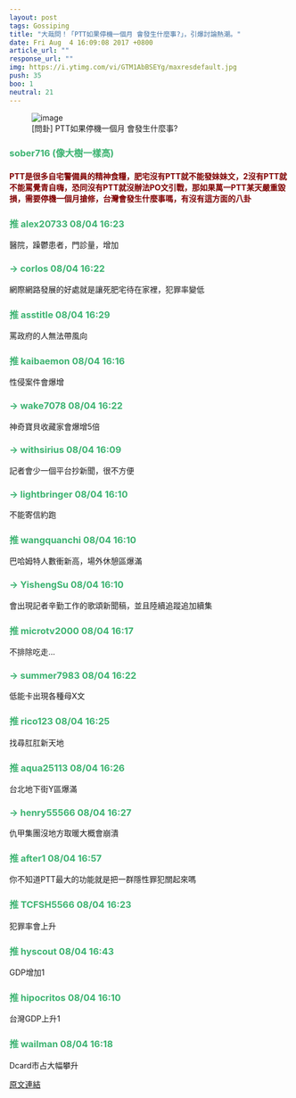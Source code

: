 ```yaml
---
layout: post
tags: Gossiping
title: "大哉問！「PTT如果停機一個月 會發生什麼事?」，引爆討論熱潮。"
date: Fri Aug  4 16:09:08 2017 +0800
article_url: ""
response_url: ""
img: https://i.ytimg.com/vi/GTM1AbBSEYg/maxresdefault.jpg
push: 35
boo: 1
neutral: 21
---
```


<figure>
<img src="https://i.ytimg.com/vi/GTM1AbBSEYg/maxresdefault.jpg" alt="image">
<figcaption>
[問卦] PTT如果停機一個月 會發生什麼事?
</figcaption>
</figure>



<h3 style="color:MediumSeaGreen;">sober716 (像大樹一樣高)</h3>

<h4 style="color:Maroon;">PTT是很多自宅警備員的精神食糧，肥宅沒有PTT就不能發妹妹文，2沒有PTT就不能罵覺青自嗨，恐同沒有PTT就沒辦法PO文引戰，那如果萬一PTT某天嚴重毀損，需要停機一個月搶修，台灣會發生什麼事嗎，有沒有這方面的八卦</h4>

<h3 style="color:MediumSeaGreen;">推 alex20733 08/04 16:23</h3>

<p>醫院，躁鬱患者，門診量，增加</p>

<h3 style="color:MediumSeaGreen;">→ corlos 08/04 16:22</h3>

<p>網際網路發展的好處就是讓死肥宅待在家裡，犯罪率變低</p>

<h3 style="color:MediumSeaGreen;">推 asstitle 08/04 16:29</h3>

<p>罵政府的人無法帶風向</p>

<h3 style="color:MediumSeaGreen;">推 kaibaemon 08/04 16:16</h3>

<p>性侵案件會爆增</p>

<h3 style="color:MediumSeaGreen;">→ wake7078 08/04 16:22</h3>

<p>神奇寶貝收藏家會爆增5倍</p>

<h3 style="color:MediumSeaGreen;">→ withsirius 08/04 16:09</h3>

<p>記者會少一個平台抄新聞，很不方便</p>

<h3 style="color:MediumSeaGreen;">→ lightbringer 08/04 16:10</h3>

<p>不能寄信約跑</p>

<h3 style="color:MediumSeaGreen;">推 wangquanchi 08/04 16:10</h3>

<p>巴哈姆特人數衝新高，場外休憩區爆滿</p>

<h3 style="color:MediumSeaGreen;">→ YishengSu 08/04 16:10</h3>

<p>會出現記者辛勤工作的歌頌新聞稿，並且陸續追蹤追加續集</p>

<h3 style="color:MediumSeaGreen;">推 microtv2000 08/04 16:17</h3>

<p>不排除吃走...</p>

<h3 style="color:MediumSeaGreen;">→ summer7983 08/04 16:22</h3>

<p>低能卡出現各種母X文</p>

<h3 style="color:MediumSeaGreen;">推 rico123 08/04 16:25</h3>

<p>找尋肛肛新天地</p>

<h3 style="color:MediumSeaGreen;">推 aqua25113 08/04 16:26</h3>

<p>台北地下街Y區爆滿</p>

<h3 style="color:MediumSeaGreen;">→ henry55566 08/04 16:27</h3>

<p>仇甲集團沒地方取暖大概會崩潰</p>

<h3 style="color:MediumSeaGreen;">推 after1 08/04 16:57</h3>

<p>你不知道PTT最大的功能就是把一群隱性罪犯關起來嗎</p>

<h3 style="color:MediumSeaGreen;">推 TCFSH5566 08/04 16:23</h3>

<p>犯罪率會上升</p>

<h3 style="color:MediumSeaGreen;">推 hyscout 08/04 16:43</h3>

<p>GDP增加1</p>

<h3 style="color:MediumSeaGreen;">推 hipocritos 08/04 16:10</h3>

<p>台灣GDP上升1</p>

<h3 style="color:MediumSeaGreen;">推 wailman 08/04 16:18</h3>

<p>Dcard市占大幅攀升</p>

<a href = "https://www.ptt.cc/bbs/Gossiping/M.1501834150.A.997.html">原文連結</a>

